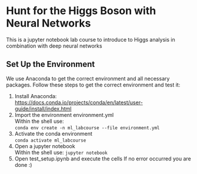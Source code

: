 # Hunt for the Higgs Boson with Neural Networks
This is a jupyter notebook lab course to introduce to Higgs analysis in combination with deep neural networks

## Set Up the Environment

We use Anaconda to get the correct environment and all necessary packages. Follow these
steps to get the correct environment and test it:
1. Install Anaconda:<br>
https://docs.conda.io/projects/conda/en/latest/user-guide/install/index.html
2. Import the environment environment.yml<br>
Within the shell use:<br>
`conda env create -n ml_labcourse --file environment.yml`
3. Activate the conda environment<br>
`conda activate ml_labcourse`
4. Open a jupyter notebook<br>
Within the shell use:
`jupyter notebook`
5. Open test_setup.ipynb and execute the cells
If no error occurred you are done :)
